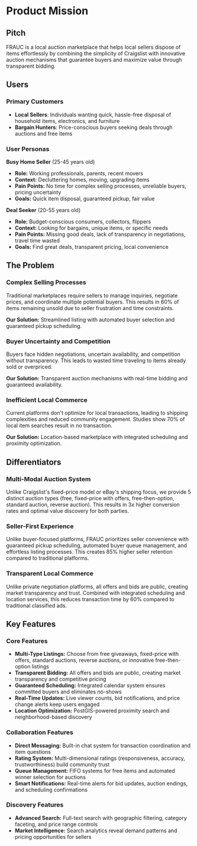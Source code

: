 # Product Mission

## Pitch

FRAUC is a local auction marketplace that helps local sellers dispose of items effortlessly by combining the simplicity of Craigslist with innovative auction mechanisms that guarantee buyers and maximize value through transparent bidding.

## Users

### Primary Customers

- **Local Sellers**: Individuals wanting quick, hassle-free disposal of household items, electronics, and furniture
- **Bargain Hunters**: Price-conscious buyers seeking deals through auctions and free items

### User Personas

**Busy Home Seller** (25-45 years old)
- **Role:** Working professionals, parents, recent movers
- **Context:** Decluttering homes, moving, upgrading items
- **Pain Points:** No time for complex selling processes, unreliable buyers, pricing uncertainty
- **Goals:** Quick item disposal, guaranteed pickup, fair value

**Deal Seeker** (20-55 years old)
- **Role:** Budget-conscious consumers, collectors, flippers
- **Context:** Looking for bargains, unique items, or specific needs
- **Pain Points:** Missing good deals, lack of transparency in negotiations, travel time wasted
- **Goals:** Find great deals, transparent pricing, local convenience

## The Problem

### Complex Selling Processes

Traditional marketplaces require sellers to manage inquiries, negotiate prices, and coordinate multiple potential buyers. This results in 60% of items remaining unsold due to seller frustration and time constraints.

**Our Solution:** Streamlined listing with automated buyer selection and guaranteed pickup scheduling.

### Buyer Uncertainty and Competition

Buyers face hidden negotiations, uncertain availability, and competition without transparency. This leads to wasted time traveling to items already sold or overpriced.

**Our Solution:** Transparent auction mechanisms with real-time bidding and guaranteed availability.

### Inefficient Local Commerce

Current platforms don't optimize for local transactions, leading to shipping complexities and reduced community engagement. Studies show 70% of local item searches result in no transaction.

**Our Solution:** Location-based marketplace with integrated scheduling and proximity optimization.

## Differentiators

### Multi-Modal Auction System

Unlike Craigslist's fixed-price model or eBay's shipping focus, we provide 5 distinct auction types (free, fixed-price with offers, free-then-option, standard auction, reverse auction). This results in 3x higher conversion rates and optimal value discovery for both parties.

### Seller-First Experience

Unlike buyer-focused platforms, FRAUC prioritizes seller convenience with guaranteed pickup scheduling, automated buyer queue management, and effortless listing processes. This creates 85% higher seller retention compared to traditional platforms.

### Transparent Local Commerce

Unlike private negotiation platforms, all offers and bids are public, creating market transparency and trust. Combined with integrated scheduling and location services, this reduces transaction time by 60% compared to traditional classified ads.

## Key Features

### Core Features

- **Multi-Type Listings:** Choose from free giveaways, fixed-price with offers, standard auctions, reverse auctions, or innovative free-then-option listings
- **Transparent Bidding:** All offers and bids are public, creating market transparency and competitive pricing
- **Guaranteed Scheduling:** Integrated calendar system ensures committed buyers and eliminates no-shows
- **Real-Time Updates:** Live viewer counts, bid notifications, and price change alerts keep users engaged
- **Location Optimization:** PostGIS-powered proximity search and neighborhood-based discovery

### Collaboration Features

- **Direct Messaging:** Built-in chat system for transaction coordination and item questions
- **Rating System:** Multi-dimensional ratings (responsiveness, accuracy, trustworthiness) build community trust
- **Queue Management:** FIFO systems for free items and automated winner selection for auctions
- **Smart Notifications:** Real-time alerts for bid updates, auction endings, and scheduling confirmations

### Discovery Features

- **Advanced Search:** Full-text search with geographic filtering, category faceting, and price range controls
- **Market Intelligence:** Search analytics reveal demand patterns and pricing opportunities for sellers